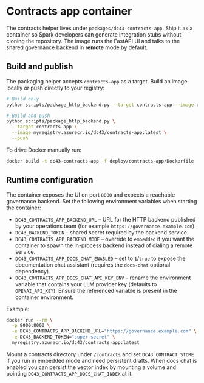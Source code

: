 # Contracts app container

The contracts helper lives under `packages/dc43-contracts-app`. Ship it as a container so
Spark developers can generate integration stubs without cloning the repository. The image
runs the FastAPI UI and talks to the shared governance backend in **remote** mode by
default.

## Build and publish

The packaging helper accepts `contracts-app` as a target. Build an image locally or push
directly to your registry:

```bash
# Build only
python scripts/package_http_backend.py --target contracts-app --image dc43-contracts-app:local

# Build and push
python scripts/package_http_backend.py \
  --target contracts-app \
  --image myregistry.azurecr.io/dc43/contracts-app:latest \
  --push
```

To drive Docker manually run:

```bash
docker build -t dc43-contracts-app -f deploy/contracts-app/Dockerfile .
```

## Runtime configuration

The container exposes the UI on port `8000` and expects a reachable governance backend.
Set the following environment variables when starting the container:

- `DC43_CONTRACTS_APP_BACKEND_URL` – URL for the HTTP backend published by your
  operations team (for example `https://governance.example.com`).
- `DC43_BACKEND_TOKEN` – shared secret required by the backend service.
- `DC43_CONTRACTS_APP_BACKEND_MODE` – override to `embedded` if you want the container to
  spawn the in-process backend instead of dialing a remote service.
- `DC43_CONTRACTS_APP_DOCS_CHAT_ENABLED` – set to `1`/`true` to expose the documentation chat assistant
  (requires the `docs-chat` optional dependency).
- `DC43_CONTRACTS_APP_DOCS_CHAT_API_KEY_ENV` – rename the environment variable that contains your LLM provider key
  (defaults to `OPENAI_API_KEY`). Ensure the referenced variable is present in the container environment.

Example:

```bash
docker run --rm \
  -p 8000:8000 \
  -e DC43_CONTRACTS_APP_BACKEND_URL="https://governance.example.com" \
  -e DC43_BACKEND_TOKEN="super-secret" \
  myregistry.azurecr.io/dc43/contracts-app:latest
```

Mount a contracts directory under `/contracts` and set `DC43_CONTRACT_STORE` if you run in
embedded mode and need persistent drafts. When docs chat is enabled you can persist the vector
index by mounting a volume and pointing `DC43_CONTRACTS_APP_DOCS_CHAT_INDEX` at it.
